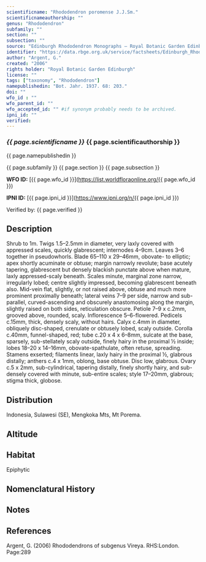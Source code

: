 ```yaml
---
scientificname: "Rhododendron poromense J.J.Sm."
scientificnameauthorship: ""
genus: "Rhododendron"
subfamily: ""
section: ""
subsection: ""
source: "Edinburgh Rhododendron Monographs – Royal Botanic Garden Edinburgh"
identifier: "https://data.rbge.org.uk/service/factsheets/Edinburgh_Rhododendron_Monographs.xhtml"
author: "Argent, G."
created: "2006"
rights holder: "Royal Botanic Garden Edinburgh"
license: ""
tags: ["taxonomy", "Rhododendron"]
namepublishedin: "Bot. Jahr. 1937. 68: 203."
doi: ""
wfo_id : ""
wfo_parent_id: ""
wfo_accepted_id: "" #if synonym probably needs to be archived.                      
ipni_id: ""
verified:
---
```

### _{{ page.scientificname }}_ {{ page.scientificauthorship }}
 {{ page.namepublishedin }}

{{ page.subfamily }} {{ page.section }} {{ page.subsection }}

**WFO ID:** [{{ page.wfo_id }}](https://list.worldfloraonline.org/{{ page.wfo_id }})

**IPNI ID:** [{{ page.ipni_id }}](https://www.ipni.org/n/{{ page.ipni_id }})

Verified by: {{ page.verified }}



## Description
Shrub to 1m. Twigs 1.5–2.5mm in diameter, very laxly covered with appressed scales, quickly glabrescent; internodes 4–9cm. Leaves 3–6 together in pseudowhorls. Blade 65–110 x 29–46mm, obovate- to elliptic; apex shortly acuminate or obtuse; margin narrowly revolute; base acutely tapering, glabrescent but densely blackish punctate above when mature, laxly appressed-scaly beneath. Scales minute, marginal zone narrow, irregularly lobed; centre slightly impressed, becoming glabrescent beneath also. Mid-vein flat, slightly, or not raised above, obtuse and much more prominent proximally beneath; lateral veins 7–9 per side, narrow and sub-parallel, curved-ascending and obscurely anastomosing along the margin, slightly raised on both sides, reticulation obscure. Petiole 7–9 x c.2mm, grooved above, rounded, scaly. Inflorescence 5–6-flowered. Pedicels c.15mm, thick, densely scaly, without hairs. Calyx c.4mm in diameter, obliquely disc-shaped, crenulate or obtusely lobed, scaly outside. Corolla c.40mm, funnel-shaped, red; tube c.20 x 4 x 6–8mm, sulcate at the base, sparsely, sub-stellately scaly outside, finely hairy in the proximal ½ inside; lobes 18–20 x 14–16mm, obovate-spathulate, often retuse, spreading. Stamens exserted; filaments linear, laxly hairy in the proximal ½, glabrous distally; anthers c.4 x 1mm, oblong, base obtuse. Disc low, glabrous. Ovary c.5 x 2mm, sub-cylindrical, tapering distally, finely shortly hairy, and sub-densely covered with minute, sub-entire scales; style 17–20mm, glabrous; stigma thick, globose.

## Distribution
Indonesia, Sulawesi (SE), Mengkoka Mts, Mt Porema.

## Altitude


## Habitat
Epiphytic

## Nomenclatural History

                       
## Notes


## References

Argent, G. (2006) Rhododendrons of subgenus Vireya. RHS:London. Page:289
